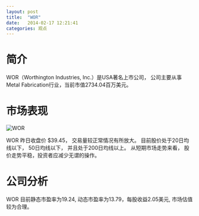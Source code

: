 ```yaml
---
layout: post
title:  "WOR"
date:   2014-02-17 12:21:41
categories: 观点
---
```


# 简介
WOR（Worthington Industries, Inc.）是USA著名上市公司，
公司主要从事Metal Fabrication行业，当前市值2734.04百万美元。

# 市场表现

![WOR](http://finviz.com/chart.ashx?t=WOR&ty=c&ta=1&p=d&s=l)

WOR 昨日收盘价 $39.45，
交易量较正常情况有所放大。
目前股价处于20日均线以下，
50日均线以下，
并且处于200日均线以上。
从短期市场走势来看，
股价走势平稳，投资者应减少无谓的操作。

# 公司分析
WOR 目前静态市盈率为19.24, 动态市盈率为13.79，每股收益2.05美元,
市场估值较为合理。
